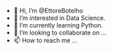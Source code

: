 - 👋 Hi, I’m @EttoreBotelho
- 👀 I’m interested in Data Science.
- 🌱 I’m currently learning Python.
- 💞️ I’m looking to collaborate on ...
- 📫 How to reach me ...

<!---
EttoreBotelho/EttoreBotelho is a ✨ special ✨ repository because its `README.md` (this file) appears on your GitHub profile.
You can click the Preview link to take a look at your changes.
--->
